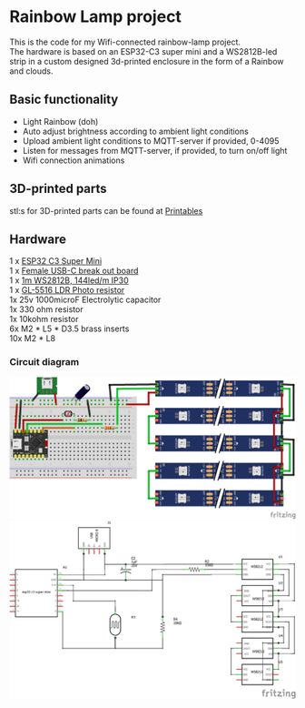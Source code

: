 # Rainbow Lamp project
This is the code for my Wifi-connected rainbow-lamp project.  
The hardware is based on an ESP32-C3 super mini and a WS2812B-led strip in a custom designed 3d-printed enclosure in the form of a Rainbow and clouds. 

## Basic functionality
- Light Rainbow (doh)
- Auto adjust brightness according to ambient light conditions
- Upload ambient light conditions to MQTT-server if provided, 0-4095
- Listen for messages from MQTT-server, if provided, to turn on/off light
- Wifi connection animations

## 3D-printed parts
stl:s for 3D-printed parts can be found at [Printables](https://www.printables.com/@christofferra_319142/models)

## Hardware
1 x [ESP32 C3 Super Mini](https://vi.aliexpress.com/item/1005005877531694.html?spm=a2g0n.order_detail.order_detail_item.3.a634f19cQ7qrTO&gatewayAdapt=glo2vnm)  
1 x [Female USB-C break out board](https://vi.aliexpress.com/item/1005001337982060.html?spm=a2g0n.order_detail.order_detail_item.3.ef6bf19c29O4VV&gatewayAdapt=glo2vnm)  
1 x [1m WS2812B, 144led/m IP30](https://vi.aliexpress.com/item/32682015405.html?spm=a2g0n.order_detail.order_detail_item.3.539ff19cSsUslW&gatewayAdapt=glo2vnm)  
1 x [GL-5516 LDR Photo resistor](https://vi.aliexpress.com/item/32833626809.html?spm=a2g0n.order_detail.order_detail_item.3.5e5ef19cr6tEi6&gatewayAdapt=glo2vnm)  
1x 25v 1000microF Electrolytic capacitor  
1x 330 ohm resistor  
1x 10kohm resistor  
6x M2 * L5 * D3.5 brass inserts  
10x M2 * L8  

### Circuit diagram
![Breadboard](pics/rainbow_bb_schematic.png)
![Schematic](pics/rainbow_schematic.png)
